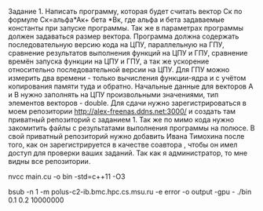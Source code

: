 Задание 1. Написать программу, которая будет считать вектор Ск по формуле Ск=альфа*Ак+ бета *Вк, где альфа и бета задаваемые константы при запуске программы. Так же в параметрах программы должен задаваться размер вектора. 
Программа должна содержать последовательную версию кода на ЦПУ, параллельную на ГПУ, сравнение результатов выполнения функций на ЦПУ и ГПУ, сравнение времён запуска функции на ЦПУ и ГПУ, а так же ускорение относительно последовательной версии на ЦПУ. Для ГПУ можно измерить два времени - только вычисления функции-ядра и с учётом копирования памяти туда и обратно. Начальные данные для векторов А и В нужно заполнять на ЦПУ произвольными значениями, тип элементов векторов -  double. Для сдачи нужно зарегистрироваться в моем репозитории http://alex-freenas.ddns.net:3000/ и создать там приватный репозиторий с заданием 1. Так же по мимо кода нужно закомитить файлы с результатами выполнения программы на полюсе. В свой приватный репозиторий нужно добавить Ивана Тимохина после того, как он зарегистрируется в качестве соавтора , чтобы он имел доступ для проверки ваших заданий. Так как я администратор, то мне видны все репозитории.

nvcc main.cu -o bin -std=c++11 -O3

bsub -n 1 -m polus-c2-ib.bmc.hpc.cs.msu.ru -e error -o output -gpu - ./bin 0.1 0.2 10000000
